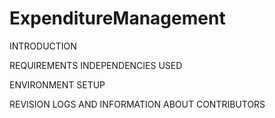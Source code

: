 # ExpenditureManagement


INTRODUCTION

REQUIREMENTS INDEPENDENCIES USED

ENVIRONMENT SETUP

REVISION LOGS AND INFORMATION ABOUT CONTRIBUTORS
